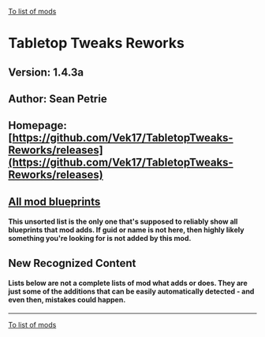 [To list of mods](../README.md)

# Tabletop Tweaks Reworks

## Version: 1.4.3a

## Author: Sean Petrie

## Homepage: [https://github.com/Vek17/TabletopTweaks-Reworks/releases](https://github.com/Vek17/TabletopTweaks-Reworks/releases)

## [All mod blueprints](./AllBlueprints.md)

#### This unsorted list is the only one that's supposed to reliably show all blueprints that mod adds. If guid or name is not here, then highly likely something you're looking for is not added by this mod.

## New Recognized Content

#### **Lists below are not a complete lists of mod what adds or does**. They are just some of the additions that can be easily automatically detected - and even then, mistakes could happen.


___
[To list of mods](../README.md)
